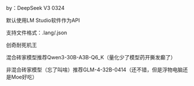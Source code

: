 by：DeepSeek V3 0324


默认使用LM Studio软件作为API

支持文件格式：.lang/.json

创奇耐死机王

混合砖家模型推荐Qwen3-30B-A3B-Q6_K（量化少了模型药开撕发癫了）

非混合砖家模型（忘了叫啥）推荐GLM-4-32B-0414（还不错，但是浮物电脑还是Moe好吃）
